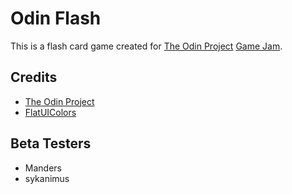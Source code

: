 # Odin Flash
This is a flash card game created for [The Odin Project](https://www.theodinproject.com/) [Game Jam](https://itch.io/jam/top-jam-1).

## Credits
- [The Odin Project](https://www.theodinproject.com/)
- [FlatUIColors](https://flatuicolors.com/)

## Beta Testers
- Manders
- sykanimus